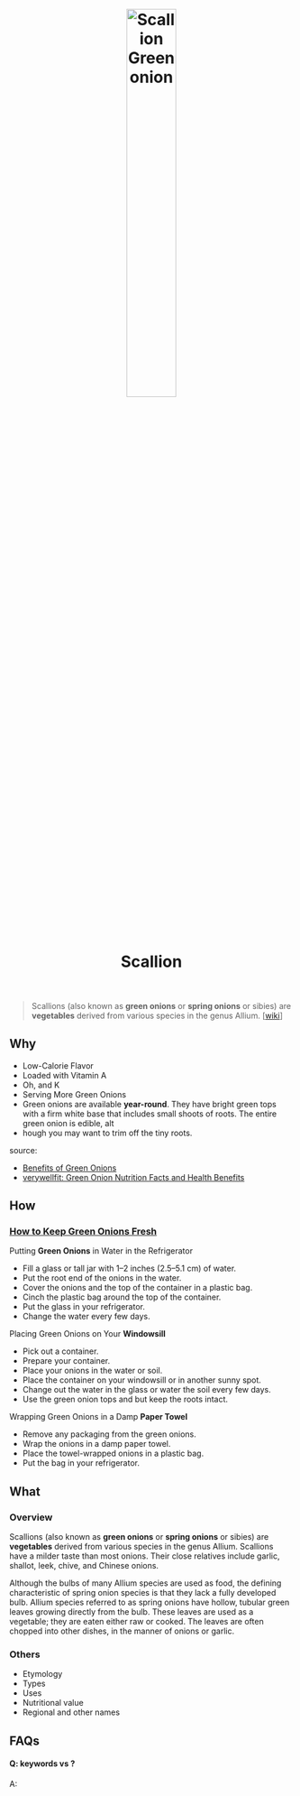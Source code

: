 <h1 align="center">
<br>
	<a href="https://www.wikiwand.com/en/Scallion">
  <img src="https://i.imgur.com/xF6pTDw.png" alt="Scallion Green onion" width=42%">
  </a>
  <br><br>
Scallion  
<br><br>
</h1>

> Scallions (also known as **green onions** or **spring onions** or sibies) are **vegetables** derived from various species in the genus Allium. [[wiki](https://www.wikiwand.com/en/Scallion#)]

## Why 

* Low-Calorie Flavor
* Loaded with Vitamin A
* Oh, and K
* Serving More Green Onions
* Green onions are available **year-round**. They have bright green tops with a firm white base that includes small shoots of roots. The entire green onion is edible, alt
* hough you may want to trim off the tiny roots.

source: 

* [Benefits of Green Onions](https://healthyeating.sfgate.com/benefits-green-onions-7762.html)
* [verywellfit: Green Onion Nutrition Facts and Health Benefits
](https://www.verywellfit.com/green-onions-and-scallions-calories-and-carbs-2241792)

## How

### [How to Keep Green Onions Fresh](https://www.wikihow.com/Keep-Green-Onions-Fresh)

Putting **Green Onions** in Water in the Refrigerator

* Fill a glass or tall jar with 1–2 inches (2.5–5.1 cm) of water.
* Put the root end of the onions in the water.
* Cover the onions and the top of the container in a plastic bag.
* Cinch the plastic bag around the top of the container. 
* Put the glass in your refrigerator.
* Change the water every few days.

Placing Green Onions on Your **Windowsill**

* Pick out a container. 
* Prepare your container.
* Place your onions in the water or soil.
* Place the container on your windowsill or in another sunny spot.
* Change out the water in the glass or water the soil every few days.
* Use the green onion tops and but keep the roots intact.

Wrapping Green Onions in a Damp **Paper Towel**

* Remove any packaging from the green onions. 
* Wrap the onions in a damp paper towel.
* Place the towel-wrapped onions in a plastic bag.
* Put the bag in your refrigerator. 

## What 

### Overview

Scallions (also known as **green onions** or **spring onions** or sibies) are **vegetables** derived from various species in the genus Allium. Scallions have a milder taste than most onions. Their close relatives include garlic, shallot, leek, chive, and Chinese onions.

Although the bulbs of many Allium species are used as food, the defining characteristic of spring onion species is that they lack a fully developed bulb. Allium species referred to as spring onions have hollow, tubular green leaves growing directly from the bulb. These leaves are used as a vegetable; they are eaten either raw or cooked. The leaves are often chopped into other dishes, in the manner of onions or garlic.


### Others

* Etymology
* Types
* Uses
* Nutritional value
* Regional and other names


## FAQs

#### Q: keywords vs ?

A: 


